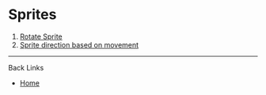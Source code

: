 # Sprites

1. [Rotate Sprite](./documents/01_rotate_sprite.md)
2. [Sprite direction based on movement](../Movement/documents/01_sprite_direction_based_on_movement.md)

---
Back Links

* [Home](../home.md)